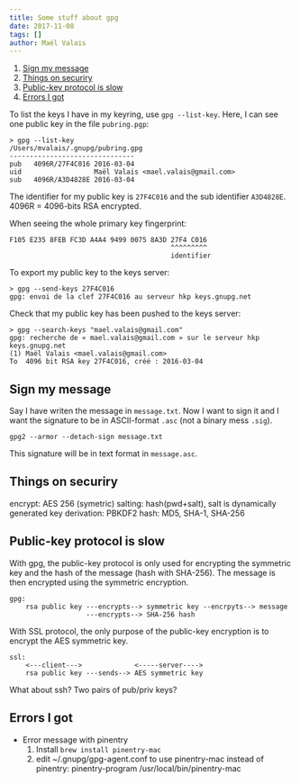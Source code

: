 ```yaml
---
title: Some stuff about gpg
date: 2017-11-08
tags: []
author: Maël Valais
---
```


1. [Sign my message](#sign-my-message)
2. [Things on securiry](#things-on-securiry)
3. [Public-key protocol is slow](#public-key-protocol-is-slow)
4. [Errors I got](#errors-i-got)

To list the keys I have in my keyring, use `gpg --list-key`. Here, I can
see one public key in the file `pubring.pgp`:

```plain
> gpg --list-key
/Users/mvalais/.gnupg/pubring.gpg
-------------------------------
pub   4096R/27F4C016 2016-03-04
uid                  Maël Valais <mael.valais@gmail.com>
sub   4096R/A3D4828E 2016-03-04
```

The identifier for my public key is `27F4C016` and the sub identifier
`A3D4828E`. 4096R = 4096-bits RSA encrypted.

When seeing the whole primary key fingerprint:

```plain
F105 E235 8FEB FC3D A4A4 9499 0075 8A3D 27F4 C016
                                        ^^^^^^^^^
                                        identifier
```

To export my public key to the keys server:

```plain
> gpg --send-keys 27F4C016
gpg: envoi de la clef 27F4C016 au serveur hkp keys.gnupg.net
```

Check that my public key has been pushed to the keys server:

```plain
> gpg --search-keys "mael.valais@gmail.com"
gpg: recherche de « mael.valais@gmail.com » sur le serveur hkp
keys.gnupg.net
(1) Maël Valais <mael.valais@gmail.com>
To  4096 bit RSA key 27F4C016, créé : 2016-03-04
```

## Sign my message

Say I have writen the message in `message.txt`. Now I want to sign it and I want
the signature to be in ASCII-format `.asc` (not a binary mess `.sig`).

    gpg2 --armor --detach-sign message.txt

This signature will be in text format in `message.asc`.

## Things on securiry

encrypt: AES 256 (symetric)
salting: hash(pwd+salt), salt is dynamically generated
key derivation: PBKDF2
hash: MD5, SHA-1, SHA-256

## Public-key protocol is slow

With gpg, the public-key protocol is only used for encrypting
the symmetric key and the hash of the message (hash with SHA-256).
The message is then encrypted using the symmetric encryption.

```plain
gpg:
    rsa public key ---encrypts--> symmetric key --encrpyts--> message
                   ---encrypts--> SHA-256 hash
```

With SSL protocol, the only purpose of the public-key encryption is to
encrypt the AES symmetric key.

```plain
ssl:
    <---client--->             <-----server---->
    rsa public key ---sends--> AES symmetric key
```

What about ssh? Two pairs of pub/priv keys?

## Errors I got

- Error message with pinentry
  1. Install `brew install pinentry-mac`
  2. edit ~/.gnupg/gpg-agent.conf to use pinentry-mac instead of pinentry:
     pinentry-program /usr/local/bin/pinentry-mac
